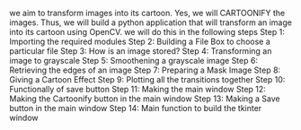 we aim to transform images into its cartoon.
Yes, we will CARTOONIFY the images.
Thus, we will build a python application that will transform an image into its cartoon using OpenCV.
we will do this in the following steps
  Step 1: Importing the required modules
  Step 2: Building a File Box to choose a particular file
  Step 3: How is an image stored?
  Step 4: Transforming an image to grayscale
  Step 5: Smoothening a grayscale image
  Step 6: Retrieving the edges of an image
  Step 7: Preparing a Mask Image
  Step 8: Giving a Cartoon Effect
  Step 9: Plotting all the transitions together
  Step 10: Functionally of save button
  Step 11: Making the main window
  Step 12: Making the Cartoonify button in the main window
  Step 13: Making a Save button in the main window
  Step 14: Main function to build the tkinter window
